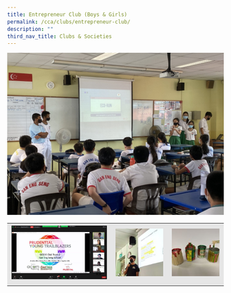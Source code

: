 ```yaml
---
title: Entrepreneur Club (Boys & Girls)
permalink: /cca/clubs/entrepreneur-club/
description: ""
third_nav_title: Clubs & Societies
---
```

![](/images/2021-Prep-scaled.jpeg)

<table style="box-sizing: inherit; border-collapse: collapse; border-spacing: 0px; max-width: 100%; color: rgb(34, 34, 34); font-family: &quot;Source Sans Pro&quot;, sans-serif; font-size: 16px; font-style: normal; font-variant-ligatures: normal; font-variant-caps: normal; font-weight: 400; letter-spacing: normal; orphans: 2; text-align: start; text-transform: none; white-space: normal; widows: 2; word-spacing: 0px; -webkit-text-stroke-width: 0px; background-color: rgb(255, 255, 255); text-decoration-thickness: initial; text-decoration-style: initial; text-decoration-color: initial;"><tbody style="box-sizing: inherit;"><tr style="box-sizing: inherit; background: rgb(230, 230, 230);"><td style="box-sizing: inherit; padding: 5px 10px; text-align: center;"><a href="/images/2021-Prudential-Young-Trailblazzer-Competition-Amelia-768x432.jpeg" style="box-sizing: inherit; background-color: transparent; transition: all 0.25s ease-in-out 0s; outline: 0px; color: rgb(255, 208, 26); text-decoration: underline;"><img class="alignnone size-medium wp-image-21129" src="/images/2021-Prudential-Young-Trailblazzer-Competition-Amelia-768x432.jpeg" alt="2021 Prudential Young Trailblazzer Competition (amelia)" width="300" height="169" style="box-sizing: inherit; border: 0px; vertical-align: middle; max-width: 100%; height: auto; margin-bottom: 10px;"></a></td><td style="box-sizing: inherit; padding: 5px 10px; text-align: center;"><a href="/images/2021-Student-Led-Seminar-150x150.jpeg" style="box-sizing: inherit; background-color: transparent; transition: all 0.25s ease-in-out 0s; color: rgb(241, 174, 22); text-decoration: underline;"><img class="alignnone size-thumbnail wp-image-21131" src="/images/2021-Student-Led-Seminar-150x150.jpeg" alt="2021 Student Led Seminar" width="150" height="150" style="box-sizing: inherit; border: 0px; vertical-align: middle; max-width: 100%; height: auto; margin-bottom: 10px;"></a></td><td style="box-sizing: inherit; padding: 5px 10px; text-align: center;"><a href="/images/2021-Founders-Day-2-150x150.jpeg" style="box-sizing: inherit; background-color: transparent; transition: all 0.25s ease-in-out 0s; color: rgb(241, 174, 22); text-decoration: underline;"><img class="alignnone size-thumbnail wp-image-21132" src="/images/2021-Founders-Day-2-150x150.jpeg" alt="2021 Founders' Day 2" width="150" height="150" style="box-sizing: inherit; border: 0px; vertical-align: middle; max-width: 100%; height: auto; margin-bottom: 10px;"></a></td></tr></tbody></table>